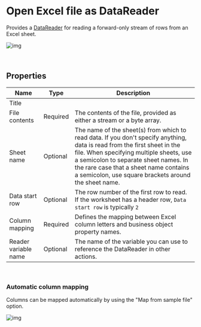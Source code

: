 # Open Excel file as DataReader

Provides a [DataReader](https://learn.microsoft.com/en-us/dotnet/api/system.data.idatareader) for reading a forward-only stream of rows from an Excel sheet.

![img](https://profitbasedocs.blob.core.windows.net/flowimages/getDataReaderEx.png)

<br/>

## Properties

| Name                 | Type     | Description                                                                                                   |
| -------------------- | -------- | ------------------------------------------------------------------------------------------------------------- |
| Title                |  |                                                                                                               |
| File contents | Required       |  The contents of the file, provided as either a stream or a byte array. |
| Sheet name           | Optional | The name of the sheet(s) from which to read data. If you don't specify anything, data is read from the first sheet in the file. When specifying multiple sheets, use a semicolon to separate sheet names. In the rare case that a sheet name contains a semicolon, use square brackets around the sheet name.       |
| Data start row       | Optional | The row number of the first row to read. If the worksheet has a header row, `Data start row` is typically `2` |
| Column mapping       | Required | Defines the mapping between Excel column letters and business object property names.                          |
| Reader variable name | Optional | The name of the variable you can use to reference the DataReader in other actions.                |

<br/>

### Automatic column mapping

Columns can be mapped automatically by using the "Map from sample file" option.

![img](https://profitbasedocs.blob.core.windows.net/flowimages/getDataReaderEx2.png)
